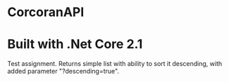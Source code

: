 # CorcoranAPI
# Built with .Net Core 2.1
Test assignment.
Returns simple list with ability to sort it descending, with added parameter "?descending=true". 
